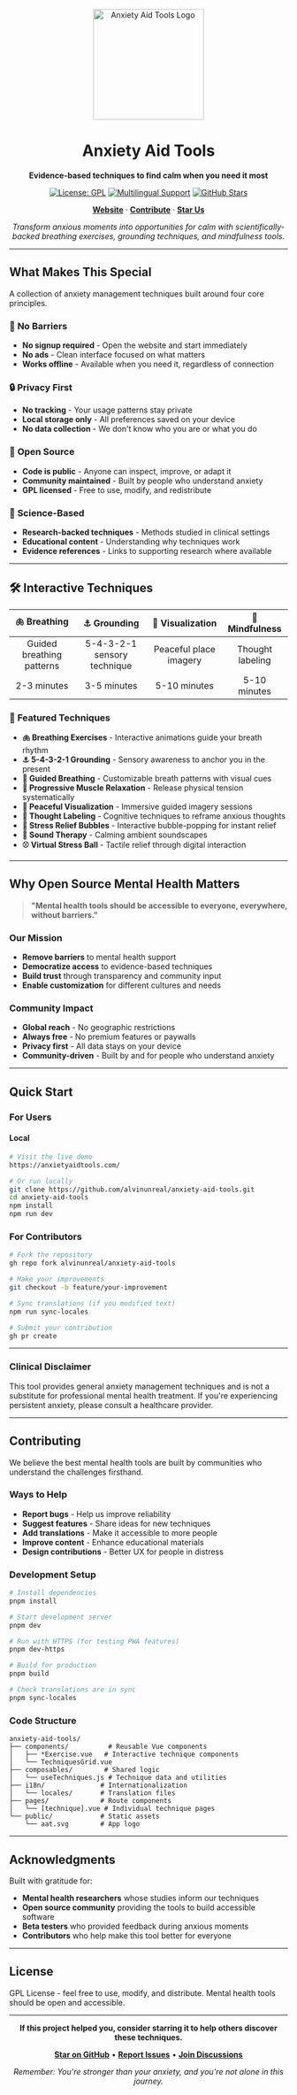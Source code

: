 <div align="center">

<img src="public/aat.svg" alt="Anxiety Aid Tools Logo" width="200" height="200" />

# Anxiety Aid Tools

**Evidence-based techniques to find calm when you need it most**

[![License: GPL](https://img.shields.io/badge/License-GPL-blue.svg)](https://www.gnu.org/licenses/gpl-3.0)
[![Multilingual Support](https://img.shields.io/badge/Languages-4-blue?logo=google-translate)](https://github.com/alvinunreal/anxiety-aid-tools)
[![GitHub Stars](https://img.shields.io/github/stars/alvinunreal/anxiety-aid-tools?style=social)](https://github.com/alvinunreal/anxiety-aid-tools/stargazers)

[**Website**](https://anxietyaidtools.com/) · [**Contribute**](#contributing) · [**Star Us**](https://github.com/alvinunreal/anxiety-aid-tools)

*Transform anxious moments into opportunities for calm with scientifically-backed breathing exercises, grounding techniques, and mindfulness tools.*

</div>

---

## What Makes This Special

A collection of anxiety management techniques built around four core principles.

### 🚪 **No Barriers**
- **No signup required** - Open the website and start immediately
- **No ads** - Clean interface focused on what matters
- **Works offline** - Available when you need it, regardless of connection

### 🔒 **Privacy First**
- **No tracking** - Your usage patterns stay private
- **Local storage only** - All preferences saved on your device
- **No data collection** - We don't know who you are or what you do

### 🧬 **Open Source**
- **Code is public** - Anyone can inspect, improve, or adapt it
- **Community maintained** - Built by people who understand anxiety
- **GPL licensed** - Free to use, modify, and redistribute

### 🧠 **Science-Based**
- **Research-backed techniques** - Methods studied in clinical settings
- **Educational content** - Understanding why techniques work
- **Evidence references** - Links to supporting research where available

---

## 🛠️ Interactive Techniques

<div align="center">

| 🫁 **Breathing** | ⚓ **Grounding** | 🧘 **Visualization** | 💭 **Mindfulness** |
|:---:|:---:|:---:|:---:|
| Guided breathing patterns | 5-4-3-2-1 sensory technique | Peaceful place imagery | Thought labeling |
| 2-3 minutes | 3-5 minutes | 5-10 minutes | 5-10 minutes |

</div>

### 🌟 **Featured Techniques**

- **🫁 Breathing Exercises** - Interactive animations guide your breath rhythm
- **⚓ 5-4-3-2-1 Grounding** - Sensory awareness to anchor you in the present
- **🎯 Guided Breathing** - Customizable breath patterns with visual cues
- **💪 Progressive Muscle Relaxation** - Release physical tension systematically
- **🌅 Peaceful Visualization** - Immersive guided imagery sessions
- **🧠 Thought Labeling** - Cognitive techniques to reframe anxious thoughts
- **🫧 Stress Relief Bubbles** - Interactive bubble-popping for instant relief
- **🎵 Sound Therapy** - Calming ambient soundscapes
- **⚾ Virtual Stress Ball** - Tactile relief through digital interaction

---

## **Why Open Source Mental Health Matters**

> **"Mental health tools should be accessible to everyone, everywhere, without barriers."**

### **Our Mission**
- **Remove barriers** to mental health support
- **Democratize access** to evidence-based techniques
- **Build trust** through transparency and community input
- **Enable customization** for different cultures and needs

### **Community Impact**
- **Global reach** - No geographic restrictions
- **Always free** - No premium features or paywalls
- **Privacy first** - All data stays on your device
- **Community-driven** - Built by and for people who understand anxiety

---

## **Quick Start**

### **For Users**

#### Local
```bash
# Visit the live demo
https://anxietyaidtools.com/

# Or run locally
git clone https://github.com/alvinunreal/anxiety-aid-tools.git
cd anxiety-aid-tools
npm install
npm run dev
```

### **For Contributors**
```bash
# Fork the repository
gh repo fork alvinunreal/anxiety-aid-tools

# Make your improvements
git checkout -b feature/your-improvement

# Sync translations (if you modified text)
npm run sync-locales

# Submit your contribution
gh pr create
```

---

### **Clinical Disclaimer**
This tool provides general anxiety management techniques and is not a substitute for professional mental health treatment. If you're experiencing persistent anxiety, please consult a healthcare provider.

---

## **Contributing**

We believe the best mental health tools are built by communities who understand the challenges firsthand.

### **Ways to Help**
- **Report bugs** - Help us improve reliability
- **Suggest features** - Share ideas for new techniques
- **Add translations** - Make it accessible to more people
- **Improve content** - Enhance educational materials
- **Design contributions** - Better UX for people in distress

### **Development Setup**
```bash
# Install dependencies
pnpm install

# Start development server
pnpm dev

# Run with HTTPS (for testing PWA features)
pnpm dev-https

# Build for production
pnpm build

# Check translations are in sync
pnpm sync-locales
```

### **Code Structure**
```
anxiety-aid-tools/
├── components/          # Reusable Vue components
│   ├── *Exercise.vue   # Interactive technique components
│   └── TechniquesGrid.vue
├── composables/        # Shared logic
│   └── useTechniques.js # Technique data and utilities
├── i18n/              # Internationalization
│   └── locales/       # Translation files
├── pages/             # Route components
│   └── [technique].vue # Individual technique pages
└── public/            # Static assets
    └── aat.svg        # App logo
```

---

## **Acknowledgments**

Built with gratitude for:
- **Mental health researchers** whose studies inform our techniques
- **Open source community** providing the tools to build accessible software
- **Beta testers** who provided feedback during anxious moments
- **Contributors** who help make this tool better for everyone

---

## **License**

GPL License - feel free to use, modify, and distribute. Mental health tools should be open and accessible.

---

<div align="center">

**If this project helped you, consider starring it to help others discover these techniques.**

[**Star on GitHub**](https://github.com/alvinunreal/anxiety-aid-tools) • [**Report Issues**](https://github.com/alvinunreal/anxiety-aid-tools/issues) • [**Join Discussions**](https://github.com/alvinunreal/anxiety-aid-tools/discussions)

*Remember: You're stronger than your anxiety, and you're not alone in this journey.*

</div>
